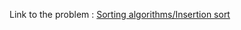 Link to the problem : [Sorting algorithms/Insertion sort](https://www.rosettacode.org/wiki/Sorting_algorithms/Insertion_sort)
